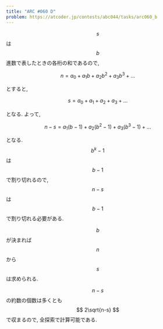 ```yaml
---
title: "ARC #060 D"
problem: https://atcoder.jp/contests/abc044/tasks/arc060_b
---
```

$$ s $$ は $$ b $$ 進数で表したときの各桁の和であるので,

$$
n = a_0 + a_1b + a_2b^2 + a_3b^3 + \dots
$$

とすると,

$$
s = a_0 + a_1 + a_2 + a_3 + \dots
$$

となる. よって,

$$
n-s = a_1(b-1) + a_2(b^2-1) + a_3(b^3-1) + \dots
$$

となる. $$ b^k-1 $$ は $$ b-1 $$ で割り切れるので, $$ n-s $$ は $$ b-1 $$ で割り切れる必要がある.

$$ b $$ が決まれば $$ n $$ から $$ s $$ は求められる.

$$ n-s $$ の約数の個数は多くとも $$ 2\sqrt{n-s} $$ で収まるので, 全探索で計算可能である.
